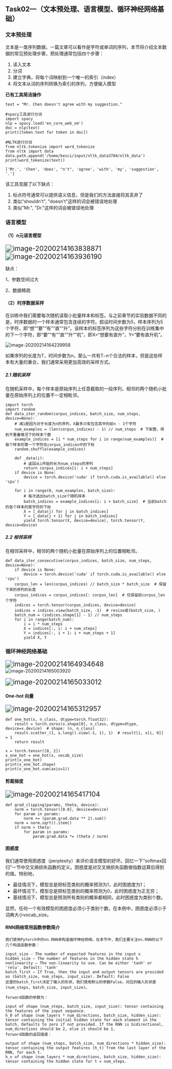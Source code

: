 ## Task02—（文本预处理、语言模型、循环神经网络基础）

### 文本预处理

文本是一类序列数据，一篇文章可以看作是字符或单词的序列，本节将介绍文本数据的常见预处理步骤，预处理通常包括四个步骤：

1. 读入文本
2. 分词
3. 建立字典，将每个词映射到一个唯一的索引（index）
4. 将文本从词的序列转换为索引的序列，方便输入模型

**已有工具简洁操作**

```
text = "Mr. Chen doesn't agree with my suggestion."

#spacy工具进行分词
import spacy
nlp = spacy.load('en_core_web_sm')
doc = nlp(text)
print([token.text for token in doc])

#NLTK进行分词
from nltk.tokenize import word_tokenize
from nltk import data
data.path.append('/home/kesci/input/nltk_data3784/nltk_data')
print(word_tokenize(text))

['Mr.', 'Chen', 'does', "n't", 'agree', 'with', 'my', 'suggestion', '.']
```

该工具克服了以下缺点：

1. 标点符号通常可以提供语义信息，但是我们的方法直接将其丢弃了
2. 类似“shouldn't", "doesn't"这样的词会被错误地处理
3. 类似"Mr.", "Dr."这样的词会被错误地处理



### 语言模型

#### （1）n元语言模型

<img src="Task02_Images/image-20200214163838871-1581673799136.png" alt="image-20200214163838871" style="zoom:150%;" />

<img src="Task02_Images/image-20200214163936190.png" alt="image-20200214163936190" style="zoom:150%;" />

缺点：

1、参数空间过大

2、数据稀疏

#### （2）时序数据采样

在训练中我们需要每次随机读取小批量样本和标签。与之前章节的实验数据不同的是，时序数据的一个样本通常包含连续的字符。假设时间步数为5，样本序列为5个字符，即“想”“要”“有”“直”“升”。该样本的标签序列为这些字符分别在训练集中的下一个字符，即“要”“有”“直”“升”“机”，即X=“想要有直升”，Y=“要有直升机”。

![image-20200214164239958](Task02_Images/image-20200214164239958.png)

如果序列的长度为T，时间步数为n，那么一共有T−n个合法的样本，但是这些样本有大量的重合，我们通常采用更加高效的采样方式。

##### 2.1 随机采样

在随机采样中，每个样本是原始序列上任意截取的一段序列，相邻的两个随机小批量在原始序列上的位置不一定相毗邻。

```
import torch
import random
def data_iter_random(corpus_indices, batch_size, num_steps, device=None):
    # 减1是因为对于长度为n的序列，X最多只有包含其中的前n - 1个字符
    num_examples = (len(corpus_indices) - 1) // num_steps  # 下取整，得到不重叠情况下的样本个数
    example_indices = [i * num_steps for i in range(num_examples)]  # 每个样本的第一个字符在corpus_indices中的下标
    random.shuffle(example_indices)

    def _data(i):
        # 返回从i开始的长为num_steps的序列
        return corpus_indices[i: i + num_steps]
    if device is None:
        device = torch.device('cuda' if torch.cuda.is_available() else 'cpu')
    
    for i in range(0, num_examples, batch_size):
        # 每次选出batch_size个随机样本
        batch_indices = example_indices[i: i + batch_size]  # 当前batch的各个样本的首字符的下标
        X = [_data(j) for j in batch_indices]
        Y = [_data(j + 1) for j in batch_indices]
        yield torch.tensor(X, device=device), torch.tensor(Y, device=device)
```

##### 2.2 相邻采样

在相邻采样中，相邻的两个随机小批量在原始序列上的位置相毗邻。

```
def data_iter_consecutive(corpus_indices, batch_size, num_steps, device=None):
    if device is None:
        device = torch.device('cuda' if torch.cuda.is_available() else 'cpu')
    corpus_len = len(corpus_indices) // batch_size * batch_size  # 保留下来的序列的长度
    corpus_indices = corpus_indices[: corpus_len]  # 仅保留前corpus_len个字符
    indices = torch.tensor(corpus_indices, device=device)
    indices = indices.view(batch_size, -1)  # resize成(batch_size, )
    batch_num = (indices.shape[1] - 1) // num_steps
    for i in range(batch_num):
        i = i * num_steps
        X = indices[:, i: i + num_steps]
        Y = indices[:, i + 1: i + num_steps + 1]
        yield X, Y
```

### 循环神经网络基础

<img src="Task02_Images/image-20200214164934648.png" alt="image-20200214164934648" style="zoom:150%;" />![image-20200214165003920](Task02_Images/image-20200214165003920.png)

<img src="Task02_Images/image-20200214165033012.png" alt="image-20200214165033012" style="zoom:150%;" />

#### One-hot 向量

<img src="Task02_Images/image-20200214165312957.png" alt="image-20200214165312957" style="zoom:150%;" />

```
def one_hot(x, n_class, dtype=torch.float32):
    result = torch.zeros(x.shape[0], n_class, dtype=dtype, device=x.device)  # shape: (n, n_class)
    result.scatter_(1, x.long().view(-1, 1), 1)  # result[i, x[i, 0]] = 1
    return result
    
x = torch.tensor([0, 2])
x_one_hot = one_hot(x, vocab_size)
print(x_one_hot)
print(x_one_hot.shape)
print(x_one_hot.sum(axis=1))
```

#### 剪裁梯度

<img src="Task02_Images/image-20200214165417104.png" alt="image-20200214165417104" style="zoom:150%;" />

```
def grad_clipping(params, theta, device):
    norm = torch.tensor([0.0], device=device)
    for param in params:
        norm += (param.grad.data ** 2).sum()
    norm = norm.sqrt().item()
    if norm > theta:
        for param in params:
            param.grad.data *= (theta / norm)
```

#### 困惑度

我们通常使用困惑度（perplexity）来评价语言模型的好坏。回忆一下“softmax回归”一节中交叉熵损失函数的定义。困惑度是对交叉熵损失函数做指数运算后得到的值。特别地，

- 最佳情况下，模型总是把标签类别的概率预测为1，此时困惑度为1；
- 最坏情况下，模型总是把标签类别的概率预测为0，此时困惑度为正无穷；
- 基线情况下，模型总是预测所有类别的概率都相同，此时困惑度为类别个数。

显然，任何一个有效模型的困惑度必须小于类别个数。在本例中，困惑度必须小于词典大小vocab_size。

#### RNN网络常用函数参数简介

```
我们使用Pytorch中的nn.RNN来构造循环神经网络。在本节中，我们主要关注nn.RNN的以下几个构造函数参数：

input_size - The number of expected features in the input x
hidden_size – The number of features in the hidden state h
nonlinearity – The non-linearity to use. Can be either 'tanh' or 'relu'. Default: 'tanh'
batch_first – If True, then the input and output tensors are provided as (batch_size, num_steps, input_size). Default: False
这里的batch_first决定了输入的形状，我们使用默认的参数False，对应的输入形状是 (num_steps, batch_size, input_size)。

forward函数的参数为：

input of shape (num_steps, batch_size, input_size): tensor containing the features of the input sequence.
h_0 of shape (num_layers * num_directions, batch_size, hidden_size): tensor containing the initial hidden state for each element in the batch. Defaults to zero if not provided. If the RNN is bidirectional, num_directions should be 2, else it should be 1.
forward函数的返回值是：

output of shape (num_steps, batch_size, num_directions * hidden_size): tensor containing the output features (h_t) from the last layer of the RNN, for each t.
h_n of shape (num_layers * num_directions, batch_size, hidden_size): tensor containing the hidden state for t = num_steps.
```

